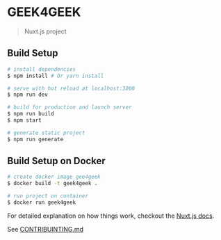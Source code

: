 # GEEK4GEEK

> Nuxt.js project

## Build Setup

``` bash
# install dependencies
$ npm install # Or yarn install

# serve with hot reload at localhost:3000
$ npm run dev

# build for production and launch server
$ npm run build
$ npm start

# generate static project
$ npm run generate
```
## Build Setup on Docker

``` bash
# create docker image gee4geek
$ docker build -t geek4geek . 

# run project on container
$ docker run geek4geek
```

For detailed explanation on how things work, checkout the [Nuxt.js docs](https://github.com/nuxt/nuxt.js).

See [CONTRIBUINTING.md](CONTRIBUITING.md)

